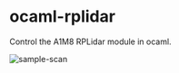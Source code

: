 # ocaml-rplidar
Control the A1M8 RPLidar module in ocaml.

![sample-scan](https://github.com/LaurentMazare/ocaml-rplidar/wiki/images/sample-scan-20190818.gif)
